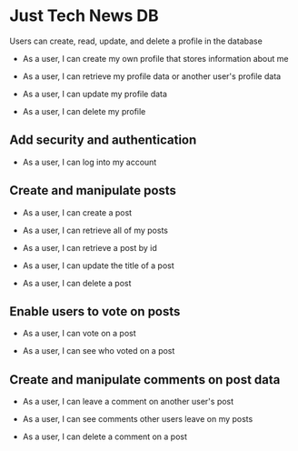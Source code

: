 # Just Tech News DB
Users can create, read, update, and delete a profile in the database

* As a user, I can create my own profile that stores information about me

* As a user, I can retrieve my profile data or another user's profile data

* As a user, I can update my profile data

* As a user, I can delete my profile

## Add security and authentication

* As a user, I can log into my account

## Create and manipulate posts

* As a user, I can create a post

* As a user, I can retrieve all of my posts

* As a user, I can retrieve a post by id

* As a user, I can update the title of a post

* As a user, I can delete a post

## Enable users to vote on posts

* As a user, I can vote on a post

* As a user, I can see who voted on a post

## Create and manipulate comments on post data

* As a user, I can leave a comment on another user's post

* As a user, I can see comments other users leave on my posts

* As a user, I can delete a comment on a post
